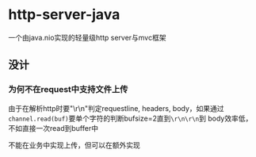 # http-server-java

一个由java.nio实现的轻量级http server与mvc框架

## 没计

### 为何不在request中支持文件上传

由于在解析http时要"\r\n"判定requestline, headers, body，如果通过
`channel.read(buf)`要单个字符的判断bufsize=2直到`\r\n\r\n`到
body效率低，不如直接一次read到buffer中

不能在业务中实现上传，但可以在额外实现
